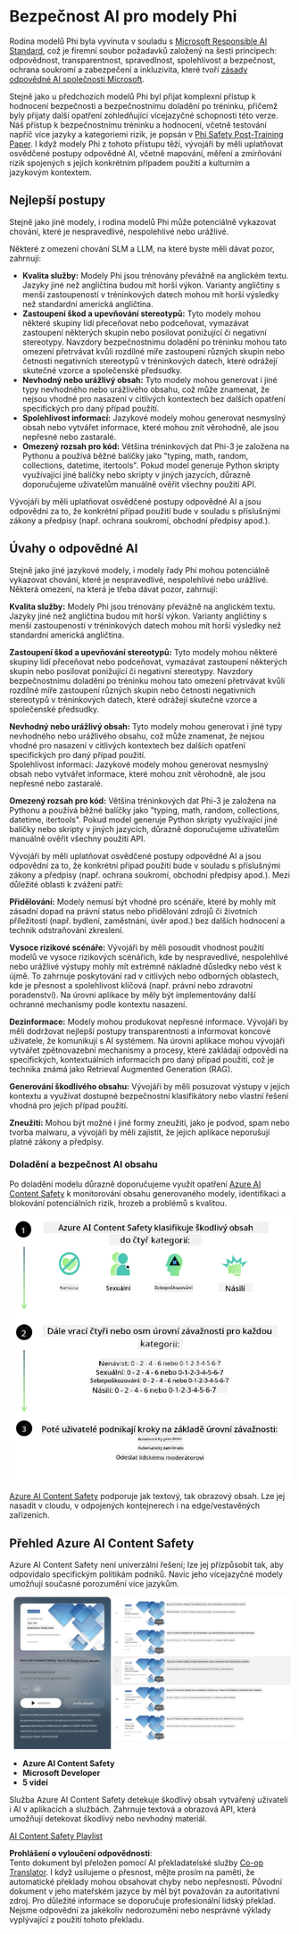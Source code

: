 <!--
CO_OP_TRANSLATOR_METADATA:
{
  "original_hash": "c8273672cc57df2be675407a1383aaf0",
  "translation_date": "2025-07-16T17:52:26+00:00",
  "source_file": "md/01.Introduction/01/01.AISafety.md",
  "language_code": "cs"
}
-->
# Bezpečnost AI pro modely Phi  
Rodina modelů Phi byla vyvinuta v souladu s [Microsoft Responsible AI Standard](https://query.prod.cms.rt.microsoft.com/cms/api/am/binary/RE5cmFl), což je firemní soubor požadavků založený na šesti principech: odpovědnost, transparentnost, spravedlnost, spolehlivost a bezpečnost, ochrana soukromí a zabezpečení a inkluzivita, které tvoří [zásady odpovědné AI společnosti Microsoft](https://www.microsoft.com/ai/responsible-ai).

Stejně jako u předchozích modelů Phi byl přijat komplexní přístup k hodnocení bezpečnosti a bezpečnostnímu doladění po tréninku, přičemž byly přijaty další opatření zohledňující vícejazyčné schopnosti této verze. Náš přístup k bezpečnostnímu tréninku a hodnocení, včetně testování napříč více jazyky a kategoriemi rizik, je popsán v [Phi Safety Post-Training Paper](https://arxiv.org/abs/2407.13833). I když modely Phi z tohoto přístupu těží, vývojáři by měli uplatňovat osvědčené postupy odpovědné AI, včetně mapování, měření a zmírňování rizik spojených s jejich konkrétním případem použití a kulturním a jazykovým kontextem.

## Nejlepší postupy

Stejně jako jiné modely, i rodina modelů Phi může potenciálně vykazovat chování, které je nespravedlivé, nespolehlivé nebo urážlivé.

Některé z omezení chování SLM a LLM, na které byste měli dávat pozor, zahrnují:

- **Kvalita služby:** Modely Phi jsou trénovány převážně na anglickém textu. Jazyky jiné než angličtina budou mít horší výkon. Varianty angličtiny s menší zastoupeností v tréninkových datech mohou mít horší výsledky než standardní americká angličtina.  
- **Zastoupení škod a upevňování stereotypů:** Tyto modely mohou některé skupiny lidí přeceňovat nebo podceňovat, vymazávat zastoupení některých skupin nebo posilovat ponižující či negativní stereotypy. Navzdory bezpečnostnímu doladění po tréninku mohou tato omezení přetrvávat kvůli rozdílné míře zastoupení různých skupin nebo četnosti negativních stereotypů v tréninkových datech, které odrážejí skutečné vzorce a společenské předsudky.  
- **Nevhodný nebo urážlivý obsah:** Tyto modely mohou generovat i jiné typy nevhodného nebo urážlivého obsahu, což může znamenat, že nejsou vhodné pro nasazení v citlivých kontextech bez dalších opatření specifických pro daný případ použití.  
- **Spolehlivost informací:** Jazykové modely mohou generovat nesmyslný obsah nebo vytvářet informace, které mohou znít věrohodně, ale jsou nepřesné nebo zastaralé.  
- **Omezený rozsah pro kód:** Většina tréninkových dat Phi-3 je založena na Pythonu a používá běžné balíčky jako "typing, math, random, collections, datetime, itertools". Pokud model generuje Python skripty využívající jiné balíčky nebo skripty v jiných jazycích, důrazně doporučujeme uživatelům manuálně ověřit všechny použití API.

Vývojáři by měli uplatňovat osvědčené postupy odpovědné AI a jsou odpovědní za to, že konkrétní případ použití bude v souladu s příslušnými zákony a předpisy (např. ochrana soukromí, obchodní předpisy apod.).

## Úvahy o odpovědné AI

Stejně jako jiné jazykové modely, i modely řady Phi mohou potenciálně vykazovat chování, které je nespravedlivé, nespolehlivé nebo urážlivé. Některá omezení, na která je třeba dávat pozor, zahrnují:

**Kvalita služby:** Modely Phi jsou trénovány převážně na anglickém textu. Jazyky jiné než angličtina budou mít horší výkon. Varianty angličtiny s menší zastoupeností v tréninkových datech mohou mít horší výsledky než standardní americká angličtina.

**Zastoupení škod a upevňování stereotypů:** Tyto modely mohou některé skupiny lidí přeceňovat nebo podceňovat, vymazávat zastoupení některých skupin nebo posilovat ponižující či negativní stereotypy. Navzdory bezpečnostnímu doladění po tréninku mohou tato omezení přetrvávat kvůli rozdílné míře zastoupení různých skupin nebo četnosti negativních stereotypů v tréninkových datech, které odrážejí skutečné vzorce a společenské předsudky.

**Nevhodný nebo urážlivý obsah:** Tyto modely mohou generovat i jiné typy nevhodného nebo urážlivého obsahu, což může znamenat, že nejsou vhodné pro nasazení v citlivých kontextech bez dalších opatření specifických pro daný případ použití.  
Spolehlivost informací: Jazykové modely mohou generovat nesmyslný obsah nebo vytvářet informace, které mohou znít věrohodně, ale jsou nepřesné nebo zastaralé.

**Omezený rozsah pro kód:** Většina tréninkových dat Phi-3 je založena na Pythonu a používá běžné balíčky jako "typing, math, random, collections, datetime, itertools". Pokud model generuje Python skripty využívající jiné balíčky nebo skripty v jiných jazycích, důrazně doporučujeme uživatelům manuálně ověřit všechny použití API.

Vývojáři by měli uplatňovat osvědčené postupy odpovědné AI a jsou odpovědní za to, že konkrétní případ použití bude v souladu s příslušnými zákony a předpisy (např. ochrana soukromí, obchodní předpisy apod.). Mezi důležité oblasti k zvážení patří:

**Přidělování:** Modely nemusí být vhodné pro scénáře, které by mohly mít zásadní dopad na právní status nebo přidělování zdrojů či životních příležitostí (např. bydlení, zaměstnání, úvěr apod.) bez dalších hodnocení a technik odstraňování zkreslení.

**Vysoce rizikové scénáře:** Vývojáři by měli posoudit vhodnost použití modelů ve vysoce rizikových scénářích, kde by nespravedlivé, nespolehlivé nebo urážlivé výstupy mohly mít extrémně nákladné důsledky nebo vést k újmě. To zahrnuje poskytování rad v citlivých nebo odborných oblastech, kde je přesnost a spolehlivost klíčová (např. právní nebo zdravotní poradenství). Na úrovni aplikace by měly být implementovány další ochranné mechanismy podle kontextu nasazení.

**Dezinformace:** Modely mohou produkovat nepřesné informace. Vývojáři by měli dodržovat nejlepší postupy transparentnosti a informovat koncové uživatele, že komunikují s AI systémem. Na úrovni aplikace mohou vývojáři vytvářet zpětnovazební mechanismy a procesy, které zakládají odpovědi na specifických, kontextuálních informacích pro daný případ použití, což je technika známá jako Retrieval Augmented Generation (RAG).

**Generování škodlivého obsahu:** Vývojáři by měli posuzovat výstupy v jejich kontextu a využívat dostupné bezpečnostní klasifikátory nebo vlastní řešení vhodná pro jejich případ použití.

**Zneužití:** Mohou být možné i jiné formy zneužití, jako je podvod, spam nebo tvorba malwaru, a vývojáři by měli zajistit, že jejich aplikace neporušují platné zákony a předpisy.

### Doladění a bezpečnost AI obsahu

Po doladění modelu důrazně doporučujeme využít opatření [Azure AI Content Safety](https://learn.microsoft.com/azure/ai-services/content-safety/overview) k monitorování obsahu generovaného modely, identifikaci a blokování potenciálních rizik, hrozeb a problémů s kvalitou.

![Phi3AISafety](../../../../../translated_images/01.phi3aisafety.c0d7fc42f5a5c40507c5e8be556615b8377a63b8764865d057d4faac3757a478.cs.png)

[Azure AI Content Safety](https://learn.microsoft.com/azure/ai-services/content-safety/overview) podporuje jak textový, tak obrazový obsah. Lze jej nasadit v cloudu, v odpojených kontejnerech i na edge/vestavěných zařízeních.

## Přehled Azure AI Content Safety

Azure AI Content Safety není univerzální řešení; lze jej přizpůsobit tak, aby odpovídalo specifickým politikám podniků. Navíc jeho vícejazyčné modely umožňují současné porozumění více jazykům.

![AIContentSafety](../../../../../translated_images/01.AIcontentsafety.a288819b8ce8da1a56cf708aff010a541799d002ae7ae84bb819b19ab8950591.cs.png)

- **Azure AI Content Safety**  
- **Microsoft Developer**  
- **5 videí**

Služba Azure AI Content Safety detekuje škodlivý obsah vytvářený uživateli i AI v aplikacích a službách. Zahrnuje textová a obrazová API, která umožňují detekovat škodlivý nebo nevhodný materiál.

[AI Content Safety Playlist](https://www.youtube.com/playlist?list=PLlrxD0HtieHjaQ9bJjyp1T7FeCbmVcPkQ)

**Prohlášení o vyloučení odpovědnosti**:  
Tento dokument byl přeložen pomocí AI překladatelské služby [Co-op Translator](https://github.com/Azure/co-op-translator). I když usilujeme o přesnost, mějte prosím na paměti, že automatické překlady mohou obsahovat chyby nebo nepřesnosti. Původní dokument v jeho mateřském jazyce by měl být považován za autoritativní zdroj. Pro důležité informace se doporučuje profesionální lidský překlad. Nejsme odpovědní za jakékoliv nedorozumění nebo nesprávné výklady vyplývající z použití tohoto překladu.